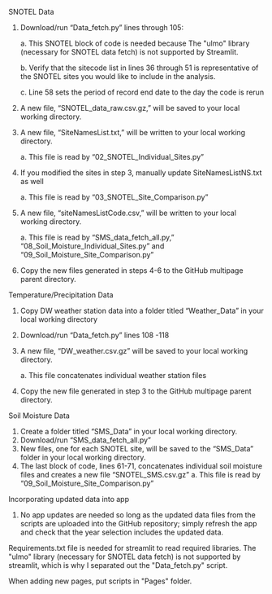 SNOTEL Data
1)	Download/run “Data_fetch.py” lines through 105:

    a.  This SNOTEL block of code is needed because The "ulmo" library (necessary for SNOTEL data fetch) is not supported by Streamlit. 

    b.	Verify that the sitecode list in lines 36 through 51 is representative of the SNOTEL sites you would like to include in the analysis. 

    c.	Line 58 sets the period of record end date to the day the code is rerun
2)	A new file, “SNOTEL_data_raw.csv.gz,” will be saved to your local working directory. 
3)	A new file, “SiteNamesList.txt,” will be written to your local working directory.

    a.	This file is read by “02_SNOTEL_Individual_Sites.py”
4)	If you modified the sites in step 3, manually update SiteNamesListNS.txt as well

    a.	This file is read by “03_SNOTEL_Site_Comparison.py”
5)	A new file, “siteNamesListCode.csv,” will be written to your local working directory.

    a.	This file is read by “SMS_data_fetch_all.py,” “08_Soil_Moisture_Individual_Sites.py” and “09_Soil_Moisture_Site_Comparison.py”
6)	Copy the new files generated in steps 4-6 to the GitHub multipage parent directory. 

Temperature/Precipitation Data
1)	Copy DW weather station data into a folder titled “Weather_Data” in your local working directory
2)	Download/run “Data_fetch.py” lines 108 -118
3)	A new file, “DW_weather.csv.gz” will be saved to your local working directory. 

    a.  This file concatenates individual weather station files
4)	Copy the new file generated in step 3 to the GitHub multipage parent directory. 

Soil Moisture Data
1)	Create a folder titled “SMS_Data” in your local working directory.
2)	Download/run “SMS_data_fetch_all.py”
3)	New files, one for each SNOTEL site, will be saved to the “SMS_Data” folder in your local working directory. 
4)	 The last block of code, lines 61-71, concatenates individual soil moisture files and creates a new file “SNOTEL_SMS.csv.gz”
    a.  This file is read by “09_Soil_Moisture_Site_Comparison.py”
    
Incorporating updated data into app
1)	No app updates are needed so long as the updated data files from the scripts are uploaded into the GitHub repository; simply refresh the app and check that the year selection includes the updated data. 

Requirements.txt file is needed for streamlit to read required libraries. The "ulmo" library (necessary for SNOTEL data fetch) is not supported by streamlit, which is why I separated out the "Data_fetch.py" script. 

When adding new pages, put scripts in "Pages" folder. 
